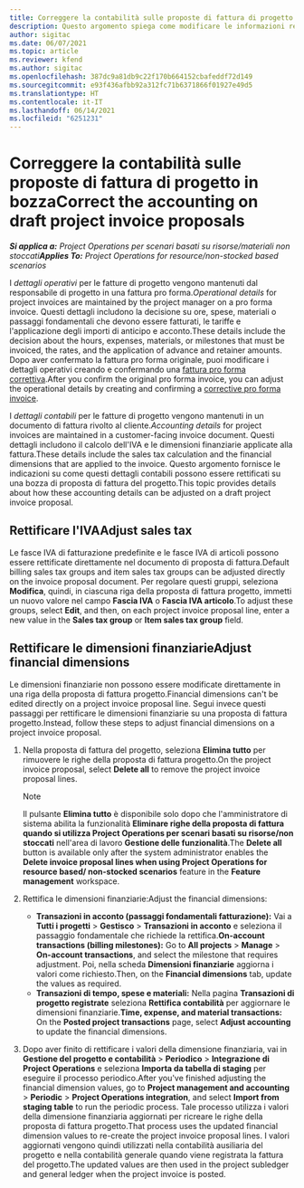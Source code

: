 ```yaml
---
title: Correggere la contabilità sulle proposte di fattura di progetto in bozza
description: Questo argomento spiega come modificare le informazioni relative alla contabilità in una bozza di proposta di fattura.
author: sigitac
ms.date: 06/07/2021
ms.topic: article
ms.reviewer: kfend
ms.author: sigitac
ms.openlocfilehash: 387dc9a81db9c22f170b664152cbafeddf72d149
ms.sourcegitcommit: e93f436afbb92a312fc71b6371866f01927e49d5
ms.translationtype: HT
ms.contentlocale: it-IT
ms.lasthandoff: 06/14/2021
ms.locfileid: "6251231"
---
```

# <a name="correct-the-accounting-on-draft-project-invoice-proposals"></a><span data-ttu-id="1a9e3-103">Correggere la contabilità sulle proposte di fattura di progetto in bozza</span><span class="sxs-lookup"><span data-stu-id="1a9e3-103">Correct the accounting on draft project invoice proposals</span></span>

<span data-ttu-id="1a9e3-104">_**Si applica a:** Project Operations per scenari basati su risorse/materiali non stoccati_</span><span class="sxs-lookup"><span data-stu-id="1a9e3-104">_**Applies To:** Project Operations for resource/non-stocked based scenarios_</span></span>

<span data-ttu-id="1a9e3-105">I *dettagli operativi* per le fatture di progetto vengono mantenuti dal responsabile di progetto in una fattura pro forma.</span><span class="sxs-lookup"><span data-stu-id="1a9e3-105">*Operational details* for project invoices are maintained by the project manager on a pro forma invoice.</span></span> <span data-ttu-id="1a9e3-106">Questi dettagli includono la decisione su ore, spese, materiali o passaggi fondamentali che devono essere fatturati, le tariffe e l'applicazione degli importi di anticipo e acconto.</span><span class="sxs-lookup"><span data-stu-id="1a9e3-106">These details include the decision about the hours, expenses, materials, or milestones that must be invoiced, the rates, and the application of advance and retainer amounts.</span></span> <span data-ttu-id="1a9e3-107">Dopo aver confermato la fattura pro forma originale, puoi modificare i dettagli operativi creando e confermando una [fattura pro forma correttiva](../proforma-invoicing/corrective-invoices.md).</span><span class="sxs-lookup"><span data-stu-id="1a9e3-107">After you confirm the original pro forma invoice, you can adjust the operational details by creating and confirming a [corrective pro forma invoice](../proforma-invoicing/corrective-invoices.md).</span></span>

<span data-ttu-id="1a9e3-108">I *dettagli contabili* per le fatture di progetto vengono mantenuti in un documento di fattura rivolto al cliente.</span><span class="sxs-lookup"><span data-stu-id="1a9e3-108">*Accounting details* for project invoices are maintained in a customer-facing invoice document.</span></span> <span data-ttu-id="1a9e3-109">Questi dettagli includono il calcolo dell'IVA e le dimensioni finanziarie applicate alla fattura.</span><span class="sxs-lookup"><span data-stu-id="1a9e3-109">These details include the sales tax calculation and the financial dimensions that are applied to the invoice.</span></span> <span data-ttu-id="1a9e3-110">Questo argomento fornisce le indicazioni su come questi dettagli contabili possono essere rettificati su una bozza di proposta di fattura del progetto.</span><span class="sxs-lookup"><span data-stu-id="1a9e3-110">This topic provides details about how these accounting details can be adjusted on a draft project invoice proposal.</span></span>

## <a name="adjust-sales-tax"></a><span data-ttu-id="1a9e3-111">Rettificare l'IVA</span><span class="sxs-lookup"><span data-stu-id="1a9e3-111">Adjust sales tax</span></span>

<span data-ttu-id="1a9e3-112">Le fasce IVA di fatturazione predefinite e le fasce IVA di articoli possono essere rettificate direttamente nel documento di proposta di fattura.</span><span class="sxs-lookup"><span data-stu-id="1a9e3-112">Default billing sales tax groups and item sales tax groups can be adjusted directly on the invoice proposal document.</span></span> <span data-ttu-id="1a9e3-113">Per regolare questi gruppi, seleziona **Modifica**, quindi, in ciascuna riga della proposta di fattura progetto, immetti un nuovo valore nel campo **Fascia IVA** o **Fascia IVA articolo**.</span><span class="sxs-lookup"><span data-stu-id="1a9e3-113">To adjust these groups, select **Edit**, and then, on each project invoice proposal line, enter a new value in the **Sales tax group** or **Item sales tax group** field.</span></span>

## <a name="adjust-financial-dimensions"></a><span data-ttu-id="1a9e3-114">Rettificare le dimensioni finanziarie</span><span class="sxs-lookup"><span data-stu-id="1a9e3-114">Adjust financial dimensions</span></span>

<span data-ttu-id="1a9e3-115">Le dimensioni finanziarie non possono essere modificate direttamente in una riga della proposta di fattura progetto.</span><span class="sxs-lookup"><span data-stu-id="1a9e3-115">Financial dimensions can't be edited directly on a project invoice proposal line.</span></span> <span data-ttu-id="1a9e3-116">Segui invece questi passaggi per rettificare le dimensioni finanziarie su una proposta di fattura progetto.</span><span class="sxs-lookup"><span data-stu-id="1a9e3-116">Instead, follow these steps to adjust financial dimensions on a project invoice proposal.</span></span>

1. <span data-ttu-id="1a9e3-117">Nella proposta di fattura del progetto, seleziona **Elimina tutto** per rimuovere le righe della proposta di fattura progetto.</span><span class="sxs-lookup"><span data-stu-id="1a9e3-117">On the project invoice proposal, select **Delete all** to remove the project invoice proposal lines.</span></span>

    > [!NOTE]
    > <span data-ttu-id="1a9e3-118">Il pulsante **Elimina tutto** è disponibile solo dopo che l'amministratore di sistema abilita la funzionalità **Eliminare righe della proposta di fattura quando si utilizza Project Operations per scenari basati su risorse/non stoccati** nell'area di lavoro **Gestione delle funzionalità**.</span><span class="sxs-lookup"><span data-stu-id="1a9e3-118">The **Delete all** button is available only after the system administrator enables the **Delete invoice proposal lines when using Project Operations for resource based/ non-stocked scenarios** feature in the **Feature management** workspace.</span></span>

2. <span data-ttu-id="1a9e3-119">Rettifica le dimensioni finanziarie:</span><span class="sxs-lookup"><span data-stu-id="1a9e3-119">Adjust the financial dimensions:</span></span>

    - <span data-ttu-id="1a9e3-120">**Transazioni in acconto (passaggi fondamentali fatturazione):** Vai a **Tutti i progetti** \> **Gestisco** \> **Transazioni in acconto** e seleziona il passaggio fondamentale che richiede la rettifica.</span><span class="sxs-lookup"><span data-stu-id="1a9e3-120">**On-account transactions (billing milestones):** Go to **All projects** \> **Manage** \> **On-account transactions**, and select the milestone that requires adjustment.</span></span> <span data-ttu-id="1a9e3-121">Poi, nella scheda **Dimensioni finanziarie** aggiorna i valori come richiesto.</span><span class="sxs-lookup"><span data-stu-id="1a9e3-121">Then, on the **Financial dimensions** tab, update the values as required.</span></span>
    - <span data-ttu-id="1a9e3-122">**Transazioni di tempo, spese e materiali:** Nella pagina **Transazioni di progetto registrate** seleziona **Rettifica contabilità** per aggiornare le dimensioni finanziarie.</span><span class="sxs-lookup"><span data-stu-id="1a9e3-122">**Time, expense, and material transactions:** On the **Posted project transactions** page, select **Adjust accounting** to update the financial dimensions.</span></span>

3. <span data-ttu-id="1a9e3-123">Dopo aver finito di rettificare i valori della dimensione finanziaria, vai in **Gestione del progetto e contabilità** \> **Periodico** \> **Integrazione di Project Operations** e seleziona **Importa da tabella di staging** per eseguire il processo periodico.</span><span class="sxs-lookup"><span data-stu-id="1a9e3-123">After you've finished adjusting the financial dimension values, go to **Project management and accounting** \> **Periodic** \> **Project Operations integration**, and select **Import from staging table** to run the periodic process.</span></span> <span data-ttu-id="1a9e3-124">Tale processo utilizza i valori della dimensione finanziaria aggiornati per ricreare le righe della proposta di fattura progetto.</span><span class="sxs-lookup"><span data-stu-id="1a9e3-124">That process uses the updated financial dimension values to re-create the project invoice proposal lines.</span></span> <span data-ttu-id="1a9e3-125">I valori aggiornati vengono quindi utilizzati nella contabilità ausiliaria del progetto e nella contabilità generale quando viene registrata la fattura del progetto.</span><span class="sxs-lookup"><span data-stu-id="1a9e3-125">The updated values are then used in the project subledger and general ledger when the project invoice is posted.</span></span>
